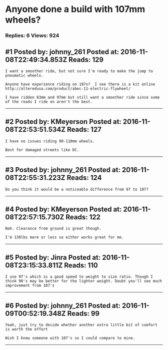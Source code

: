# Anyone done a build with 107mm wheels?

### Replies: 6 Views: 924

## \#1 Posted by: johnny_261 Posted at: 2016-11-08T22:49:34.853Z Reads: 129

```
I want a smoother ride, but not sure I'm ready to make the jump to pneumatic wheels.

Anyone have experience riding on 107s?  I see there is a kit online http://alteredusa.com/product/abec-11-electric-flywheel/

I have ridden 83mm and 97mm but still want a smoother ride since some of the roads I ride on aren't the best.
```

---
## \#2 Posted by: KMeyerson Posted at: 2016-11-08T22:53:51.534Z Reads: 127

```
I have no issues riding 90-110mm wheels.

Best for damaged streets like DC.
```

---
## \#3 Posted by: johnny_261 Posted at: 2016-11-08T22:55:31.223Z Reads: 124

```
Do you think it would be a noticeable difference from 97 to 107?
```

---
## \#4 Posted by: KMeyerson Posted at: 2016-11-08T22:57:15.730Z Reads: 122

```
Nah. Clearance from ground is great though.

I'm 130lbs more or less so either works great for me.
```

---
## \#5 Posted by: Jinra Posted at: 2016-11-08T23:15:33.811Z Reads: 110

```
I use 97's which is a good speed to weight to size ratio. Though I think 90's may be better for the lighter weight. Doubt you'll see much improvement from 107's
```

---
## \#6 Posted by: johnny_261 Posted at: 2016-11-09T00:52:19.348Z Reads: 99

```
Yeah, just try to decide whether another extra little bit of comfort is worth the effort

Wish I knew someone with 107's so I could compare to mine.
```

---
